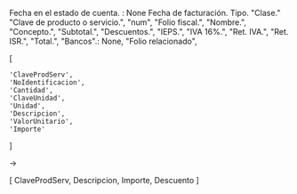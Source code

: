 Fecha en el estado de cuenta. : None
Fecha de facturación.
Tipo.
"Clase."
"Clave de producto o servicio.",
"num",
"Folio fiscal.",
"Nombre.",
"Concepto.",
"Subtotal.",
"Descuentos.",
"IEPS.",
"IVA 16%.",
"Ret. IVA.",
"Ret. ISR.",
"Total.",
"Bancos".: None,
"Folio relacionado",


[

    'ClaveProdServ', 
    'NoIdentificacion', 
    'Cantidad', 
    'ClaveUnidad', 
    'Unidad', 
    'Descripcion', 
    'ValorUnitario', 
    'Importe'

]

->

[
    ClaveProdServ,
    Descripcion,
    Importe,
    Descuento
]
